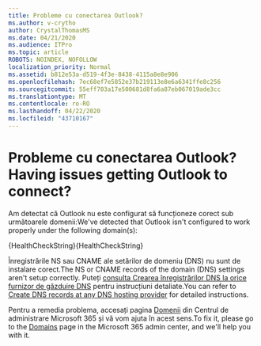 ```yaml
---
title: Probleme cu conectarea Outlook?
ms.author: v-crytho
author: CrystalThomasMS
ms.date: 04/21/2020
ms.audience: ITPro
ms.topic: article
ROBOTS: NOINDEX, NOFOLLOW
localization_priority: Normal
ms.assetid: b812e53a-d519-4f3e-8438-4115a8e8e906
ms.openlocfilehash: 7ec68ef7e5852e37b219113e8e6a6341ffe8c256
ms.sourcegitcommit: 55eff703a17e500681d8fa6a87eb067019ade3cc
ms.translationtype: MT
ms.contentlocale: ro-RO
ms.lasthandoff: 04/22/2020
ms.locfileid: "43710167"
---
```

# <a name="having-issues-getting-outlook-to-connect"></a><span data-ttu-id="a6733-102">Probleme cu conectarea Outlook?</span><span class="sxs-lookup"><span data-stu-id="a6733-102">Having issues getting Outlook to connect?</span></span>

<span data-ttu-id="a6733-103">Am detectat că Outlook nu este configurat să funcționeze corect sub următoarele domenii:</span><span class="sxs-lookup"><span data-stu-id="a6733-103">We've detected that Outlook isn't configured to work properly under the following domain(s):</span></span>
  
<span data-ttu-id="a6733-104">{HealthCheckString}</span><span class="sxs-lookup"><span data-stu-id="a6733-104">{HealthCheckString}</span></span>
  
<span data-ttu-id="a6733-105">Înregistrările NS sau CNAME ale setărilor de domeniu (DNS) nu sunt de instalare corect.</span><span class="sxs-lookup"><span data-stu-id="a6733-105">The NS or CNAME records of the domain (DNS) settings aren't setup correctly.</span></span> <span data-ttu-id="a6733-106">Puteți [consulta Crearea înregistrărilor DNS la orice furnizor de găzduire DNS](https://docs.microsoft.com/office365/admin/get-help-with-domains/create-dns-records-at-any-dns-hosting-provider) pentru instrucțiuni detaliate.</span><span class="sxs-lookup"><span data-stu-id="a6733-106">You can refer to [Create DNS records at any DNS hosting provider](https://docs.microsoft.com/office365/admin/get-help-with-domains/create-dns-records-at-any-dns-hosting-provider) for detailed instructions.</span></span> 
  
<span data-ttu-id="a6733-107">Pentru a remedia problema, accesați pagina [Domenii](https://admin.microsoft.com/adminportal/home#/Domains) din Centrul de administrare Microsoft 365 și vă vom ajuta în acest sens.</span><span class="sxs-lookup"><span data-stu-id="a6733-107">To fix it, please go to the [Domains](https://admin.microsoft.com/adminportal/home#/Domains) page in the Microsoft 365 admin center, and we'll help you with it.</span></span> 

  

